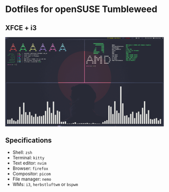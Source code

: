 # Dotfiles for openSUSE Tumbleweed

## XFCE + i3
![Screenshot](./Screenshots/i3.png)

<!--## XFCE + herbstluftwm
![Screenshot](./Screenshots/herbstluftwm.png)

## XFCE + bspwm
![Screenshot](./Screenshots/bspwm.png)-->

## Specifications

- Shell: `zsh`
- Terminal: `kitty`
- Text editor: `nvim`
- Browser: `firefox`
- Compositor: `picom`
- File manager: `nemo`
- WMs: `i3`, `herbstluftwm` or `bspwm`
